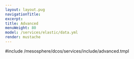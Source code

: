 ```yaml
---
layout: layout.pug
navigationTitle:
excerpt:
title: Advanced
menuWeight: 80
model: /services/elastic/data.yml
render: mustache
---
```


#include /mesosphere/dcos/services/include/advanced.tmpl
